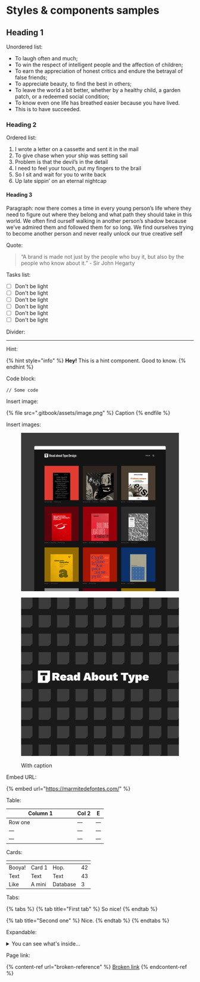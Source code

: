 # Styles & components samples



## Heading 1

Unordered list:

* To laugh often and much;
* To win the respect of intelligent people and the affection of children;
* To earn the appreciation of honest critics and endure the betrayal of false friends;
* To appreciate beauty, to find the best in others;
* To leave the world a bit better, whether by a healthy child, a garden patch, or a redeemed social condition;
* To know even one life has breathed easier because you have lived.
* This is to have succeeded.

### Heading 2

Ordered list:

1. I wrote a letter on a cassette and sent it in the mail
2. To give chase when your ship was setting sail
3. Problem is that the devil’s in the detail
4. I need to feel your touch, put my fingers to the brail
5. So I sit and wait for you to write back
6. Up late sippin’ on an eternal nightcap

#### Heading 3

Paragraph: now there comes a time in every young person’s life where they need to figure out where they belong and what path they should take in this world. We often find ourself walking in another person’s shadow because we’ve admired them and followed them for so long. We find ourselves trying to become another person and never really unlock our true creative self

Quote:

> “A brand is made not just by the people who buy it, but also by the people who know about it.” - Sir John Hegarty

Tasks list:

* [ ] Don't be light
* [ ] Don't be light
* [ ] Don't be light
* [ ] Don't be light
* [ ] Don't be light
* [ ] Don't be light

Divider:

***

Hint:

{% hint style="info" %}
**Hey!** This is a hint component. Good to know.
{% endhint %}

Code block:

```
// Some code
```

Insert image:

{% file src=".gitbook/assets/image.png" %}
Caption
{% endfile %}

Insert images:

<div>

<figure><img src=".gitbook/assets/october23-read-about-type-1.png" alt=""><figcaption></figcaption></figure>

 

<figure><img src=".gitbook/assets/october23-read-about-type-logo.png" alt=""><figcaption><p>With caption</p></figcaption></figure>

</div>

Embed URL:

{% embed url="https://marmitedefontes.com/" %}

Table:

<table><thead><tr><th width="170">Column 1</th><th>Col 2</th><th>E</th></tr></thead><tbody><tr><td>Row one</td><td>—</td><td>—</td></tr><tr><td>—</td><td>—</td><td>—</td></tr><tr><td>—</td><td>—</td><td>—</td></tr></tbody></table>

Cards:

<table data-view="cards"><thead><tr><th></th><th></th><th></th><th data-type="number"></th></tr></thead><tbody><tr><td>Booya!</td><td>Card 1</td><td>Hop.</td><td>42</td></tr><tr><td>Text</td><td>Text</td><td>Text</td><td>43</td></tr><tr><td>Like</td><td>A mini</td><td>Database</td><td>3</td></tr></tbody></table>

Tabs:

{% tabs %}
{% tab title="First tab" %}
So nice!
{% endtab %}

{% tab title="Second one" %}
Nice.
{% endtab %}
{% endtabs %}

Expandable:

<details>

<summary>You can see what's inside…</summary>

Hello 👋

</details>

Page link:

{% content-ref url="broken-reference" %}
[Broken link](broken-reference)
{% endcontent-ref %}
